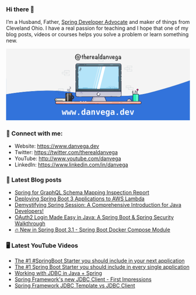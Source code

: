 ### Hi there 👋

I’m a Husband, Father, [Spring Developer Advocate](https://tanzu.vmware.com/developer/advocates/) and maker of things from Cleveland Ohio. I have a real passion for teaching and I hope that one of my blog posts, videos or courses helps you solve a problem or learn something new.

![Profile Header](./github_profile_header.png)

### 🤝 Connect with me:

- Website: https://www.danvega.dev
- Twitter: https://twitter.com/therealdanvega
- YouTube: http://www.youtube.com/danvega
- LinkedIn: https://www.linkedin.com/in/danvega

### 📝 Latest Blog posts

<!-- BLOG-POST-LIST:START -->
- [Spring for GraphQL Schema Mapping Inspection Report](https://www.danvega.dev/blog/2023/07/17/graphql-schema-mapping-inspection)
- [Deploying Spring Boot 3 Applications to AWS Lambda](https://www.danvega.dev/blog/2023/06/30/aws-lambda-spring-boot-3)
- [Demystifying Spring Session: A Comprehensive Introduction for Java Developers!](https://www.danvega.dev/blog/2023/05/03/spring-session-introduction)
- [OAuth2 Login Made Easy in Java: A Spring Boot &amp; Spring Security Walkthrough](https://www.danvega.dev/blog/2023/04/28/spring-security-oauth2-login)
- [🔥 New in Spring Boot 3.1 - Spring Boot Docker Compose Module](https://www.danvega.dev/blog/2023/04/26/spring-boot-docker-compose)
<!-- BLOG-POST-LIST:END -->

### 🖥 Latest YouTube Videos

<!-- YOUTUBE:START -->
- [The #1 #SpringBoot Starter you should include in your next application](https://www.youtube.com/watch?v=1otiGkwk76s)
- [The #1 Spring Boot Starter you should include in every single application](https://www.youtube.com/watch?v=4OVe0MWgZ4k)
- [Working with JDBC in Java + Spring](https://www.youtube.com/watch?v=IYi2hHpO9W8)
- [Spring Framework&#39;s new JDBC Client - First Impressions](https://www.youtube.com/watch?v=66O-PSw25fU)
- [Spring Framework JDBC Template vs JDBC Client](https://www.youtube.com/watch?v=Sv0-b5rsw08)
<!-- YOUTUBE:END -->
